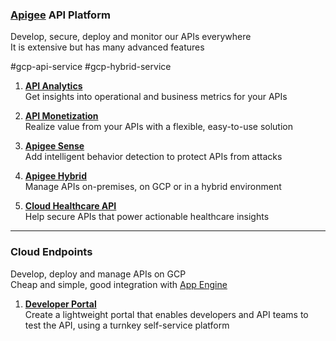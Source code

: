 ### [Apigee](Apigee.md) API Platform

Develop, secure, deploy and monitor our APIs everywhere  
It is extensive but has many advanced features

#gcp-api-service #gcp-hybrid-service

1. **<u>API Analytics</u>**  
   Get insights into operational and business metrics for your APIs

2. **<u>API Monetization</u>**  
   Realize value from your APIs with a flexible, easy-to-use solution

3. **<u>Apigee Sense</u>**  
   Add intelligent behavior detection to protect APIs from attacks

4. **<u>Apigee Hybrid</u>**  
   Manage APIs on-premises, on GCP or in a hybrid environment

5. **<u>Cloud Healthcare API</u>**  
   Help secure APIs that power actionable healthcare insights

---

### Cloud Endpoints

Develop, deploy and manage APIs on GCP  
Cheap and simple, good integration with [App Engine](../GCP%20Compute%20Services/App%20Engine.md)

1. **<u>Developer Portal</u>**  
   Create a lightweight portal that enables developers and API teams to test the API, using a turnkey self-service platform
